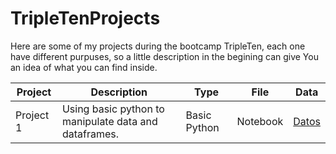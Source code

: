 # TripleTenProjects

Here are some of my projects during the bootcamp TripleTen, each one have different purpuses, so a little description in the begining can give You an idea of what you can find inside.

| Project | Description | Type | File | Data |
| ------- | ----------- | ---- | ---- | ---- |
| Project 1 | Using basic python to manipulate data and dataframes. | Basic Python | Notebook |[Datos](https://github.com/zyrusin/TripleTenProjects/blob/3dcd0969659f8c431b891993276ebf0e793075bd/Proyecto%201/music_project_en.csv)|


